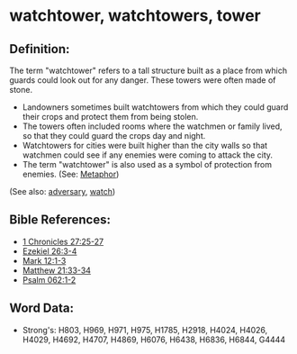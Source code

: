 # watchtower, watchtowers, tower #

## Definition: ##

The term "watchtower" refers to a tall structure built as a place from which guards could look out for any danger. These towers were often made of stone.

* Landowners sometimes built watchtowers from which they could guard their crops and protect them from being stolen.
* The towers often included rooms where the watchmen or family lived, so that they could guard the crops day and night.
* Watchtowers for cities were built higher than the city walls so that watchmen could see if any enemies were coming to attack the city.
* The term "watchtower" is also used as a symbol of protection from enemies. (See: [Metaphor](rc://en/ta/man/translate/figs-metaphor))

(See also: [adversary](../other/adversary.md), [watch](../other/watch.md))

## Bible References: ##

* [1 Chronicles 27:25-27](rc://en/tn/help/1ch/27/25)
* [Ezekiel 26:3-4](rc://en/tn/help/ezk/26/03)
* [Mark 12:1-3](rc://en/tn/help/mrk/12/01)
* [Matthew 21:33-34](rc://en/tn/help/mat/21/33)
* [Psalm 062:1-2](rc://en/tn/help/psa/062/001)

## Word Data: ##

* Strong's: H803, H969, H971, H975, H1785, H2918, H4024, H4026, H4029, H4692, H4707, H4869, H6076, H6438, H6836, H6844, G4444
